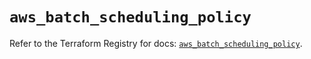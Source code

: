 # `aws_batch_scheduling_policy`

Refer to the Terraform Registry for docs: [`aws_batch_scheduling_policy`](https://registry.terraform.io/providers/hashicorp/aws/5.99.0/docs/resources/batch_scheduling_policy).
